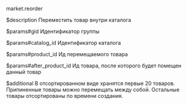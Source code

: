 market.reorder

$description
Переместить товар внутри каталога

$params#gid
Идентификатор группы

$params#catalog_id
Идентификатор каталога

$params#product_id
Ид перемещаемого товара

$params#after_product_id
Ид товара, после которого будет помещен данный товар

$additional
В отсортированном виде хранятся первые 20 товаров. Припиненные товары можно перемещать между собой. Остальные товары отсортированы по времени создания.